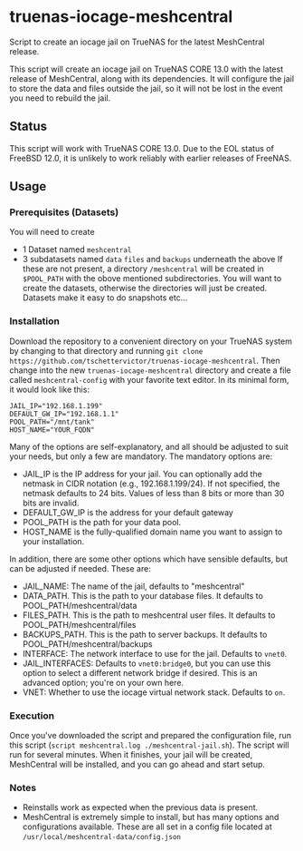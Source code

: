# truenas-iocage-meshcentral
Script to create an iocage jail on TrueNAS for the latest MeshCentral release.

This script will create an iocage jail on TrueNAS CORE 13.0 with the latest release of MeshCentral, along with its dependencies. It will configure the jail to store the data and files outside the jail, so it will not be lost in the event you need to rebuild the jail.

## Status
This script will work with TrueNAS CORE 13.0.  Due to the EOL status of FreeBSD 12.0, it is unlikely to work reliably with earlier releases of FreeNAS.

## Usage

### Prerequisites (Datasets)
You will need to create 
- 1 Dataset named `meshcentral`
- 3 subdatasets named `data` `files` and `backups` underneath the above
If these are not present, a directory `/meshcentral` will be created in `$POOL_PATH` with the obove mentioned subdirectories. You will want to create the datasets, otherwise the directories will just be created. Datasets make it easy to do snapshots etc...

### Installation
Download the repository to a convenient directory on your TrueNAS system by changing to that directory and running `git clone https://github.com/tschettervictor/truenas-iocage-meshcentral`.  Then change into the new `truenas-iocage-meshcentral` directory and create a file called `meshcentral-config` with your favorite text editor.  In its minimal form, it would look like this:
```
JAIL_IP="192.168.1.199"
DEFAULT_GW_IP="192.168.1.1"
POOL_PATH="/mnt/tank"
HOST_NAME="YOUR_FQDN"
```
Many of the options are self-explanatory, and all should be adjusted to suit your needs, but only a few are mandatory.  The mandatory options are:

* JAIL_IP is the IP address for your jail.  You can optionally add the netmask in CIDR notation (e.g., 192.168.1.199/24).  If not specified, the netmask defaults to 24 bits.  Values of less than 8 bits or more than 30 bits are invalid.
* DEFAULT_GW_IP is the address for your default gateway
* POOL_PATH is the path for your data pool.
* HOST_NAME is the fully-qualified domain name you want to assign to your installation.
 
In addition, there are some other options which have sensible defaults, but can be adjusted if needed.  These are:

* JAIL_NAME: The name of the jail, defaults to "meshcentral"
* DATA_PATH. This is the path to your database files. It defaults to POOL_PATH/meshcentral/data
* FILES_PATH. This is the path to meshcentral user files. It defaults to POOL_PATH/meshcentral/files
* BACKUPS_PATH. This is the path to server backups. It defaults to POOL_PATH/meshcentral/backups
* INTERFACE: The network interface to use for the jail.  Defaults to `vnet0`.
* JAIL_INTERFACES: Defaults to `vnet0:bridge0`, but you can use this option to select a different network bridge if desired.  This is an advanced option; you're on your own here.
* VNET: Whether to use the iocage virtual network stack.  Defaults to `on`.
  
### Execution
Once you've downloaded the script and prepared the configuration file, run this script (`script meshcentral.log ./meshcentral-jail.sh`).  The script will run for several minutes.  When it finishes, your jail will be created, MeshCentral will be installed, and you can go ahead and start setup.

### Notes
- Reinstalls work as expected when the previous data is present.
- MeshCentral is extremely simple to install, but has many options and configurations available. These are all set in a config file located at `/usr/local/meshcentral-data/config.json`
